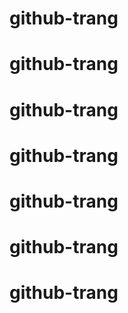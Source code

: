 # github-trang
# github-trang
# github-trang
# github-trang
# github-trang
# github-trang
# github-trang
